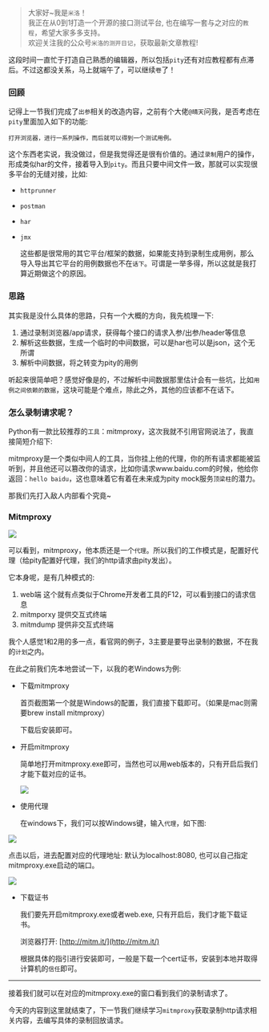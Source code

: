> 大家好~我是`米洛`！<br/>
> 我正在从0到1打造一个开源的接口测试平台, 也在编写一套与之对应的`教程`，希望大家多多支持。<br/>
> 欢迎关注我的公众号`米洛的测开日记`，获取最新文章教程! 



  这段时间一直忙于打造自己熟悉的编辑器，所以包括`pity`还有对应教程都有点滞后。不过这都没关系，马上就端午了，可以继续`卷`了！

### 回顾
  
  记得上一节我们完成了`出参`相关的改造内容，之前有个大佬`@晴天`问我，是否考虑在`pity`里面加入如下的功能:
  
  `打开浏览器，进行一系列操作，而后就可以得到一个测试用例。`
  
  这个东西老实说，我没做过，但是我觉得还是很有价值的。通过`录制`用户的操作，形成类似har的文件，接着导入到`pity`。而且只要中间文件一致，那就可以实现很多平台的无缝对接，比如:
  
- `httprunner`
- `postman`
- `har`
- `jmx`

  这些都是很常用的其它平台/框架的数据，如果能支持到录制生成用例，那么导入导出其它平台的用例数据也不在`话下`。可谓是一举多得，所以这就是我打算近期做这个的原因。
  
### 思路

  其实我是没什么具体的思路，只有一个大概的方向，我先梳理一下:
  
1. 通过录制浏览器/app请求，获得每个接口的请求入参/出参/header等信息
2. 解析这些数据，生成一个临时的中间数据，可以是har也可以是json，这个无所谓
3. 解析中间数据，将之转变为pity的用例

  听起来很简单吧？感觉好像是的，不过解析中间数据那里估计会有一些坑，比如`用例之间依赖的数据`，这块可能是个难点，除此之外，其他的应该都不在话下。
  
### 怎么录制请求呢？

  Python有一款比较推荐的`工具`：mitmproxy，这次我就不引用官网说法了，我直接简短介绍下:
  
  mitmproxy是一个类似中间人的工具，当你挂上他的代理，你的所有请求都能被监听到，并且他还可以篡改你的请求，比如你请求www.baidu.com的时候，他给你返回：`hello baidu`，这也意味着它有着在未来成为pity mock服务`顶梁柱`的潜力。
  
  那我们先打入敌人内部看个究竟~
  
### Mitmproxy

![](https://static.pity.fun/picture/20220601205313.png)

  可以看到，mitmproxy，他本质还是一个`代理`。所以我们的工作模式是，配置好代理（给pity配置好代理，我们的http请求由pity发出）。
  
  它本身呢，是有几种模式的:
  
1. web端  这个就有点类似于Chrome开发者工具的F12，可以看到接口的请求信息
2. mitmporxy 提供交互式终端
3. mitmdump 提供非交互式终端
  
  我个人感觉1和2用的多一点，看官网的例子，3主要是要导出录制的数据，不在我的`计划`之内。
  
  在此之前我们先本地尝试一下，以我的老Windows为例:
  
- 下载mitmproxy

  首页截图第一个就是Windows的配置，我们直接下载即可。（如果是mac则需要brew install mitmproxy）
  
  下载后安装即可。
  
- 开启mitmproxy

  简单地打开mitmproxy.exe即可，当然也可以用web版本的，只有开启后我们才能下载对应的证书。
  
  ![](https://static.pity.fun/picture/20220601211210.png)
  
- 使用代理

  在windows下，我们可以按Windows键，输入`代理`，如下图:
  
 ![](https://static.pity.fun/picture/20220603111236.png)
 
   点击以后，进去配置对应的代理地址: 默认为localhost:8080, 也可以自己指定mitmproxy.exe启动的端口。
   
 ![](https://static.pity.fun/picture/20220603111629.png)
     
- 下载证书

  我们要先开启mitmproxy.exe或者web.exe, 只有开启后，我们才能下载证书。
  
  浏览器打开: [http://mitm.it/](http://mitm.it/)
  
  根据具体的指引进行安装即可，一般是下载一个cert证书，安装到本地并取得计算机的`信任`即可。
  
---

  接着我们就可以在对应的mitmproxy.exe的窗口看到我们的录制请求了。
  
  今天的内容到这里就结束了，下一节我们继续学习`mitmproxy`获取录制http请求相关内容，去编写具体的录制回放请求。
 

